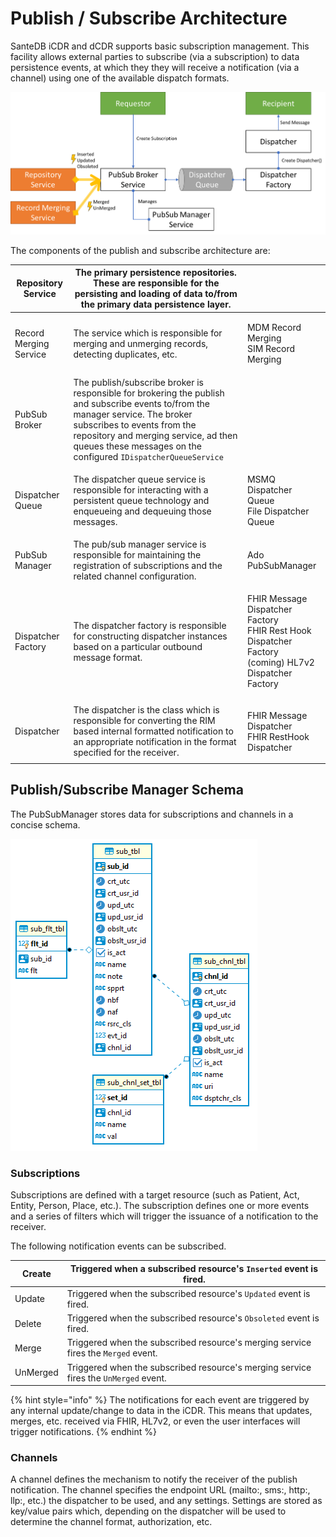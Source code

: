 # Publish / Subscribe Architecture

SanteDB iCDR and dCDR supports basic subscription management. This facility allows external parties to subscribe (via a subscription) to data persistence events, at which they they will receive a notification (via a channel) using one of the available dispatch formats.

![](<../../.gitbook/assets/image (439) (1) (1).png>)

The components of the publish and subscribe architecture are:

| Repository Service     | The primary persistence repositories. These are responsible for the persisting and loading of data to/from the primary data persistence layer.                                                                                                                             |                                                                                                                  |
| ---------------------- | -------------------------------------------------------------------------------------------------------------------------------------------------------------------------------------------------------------------------------------------------------------------------- | ---------------------------------------------------------------------------------------------------------------- |
| Record Merging Service | The service which is responsible for merging and unmerging records, detecting duplicates, etc.                                                                                                                                                                             | <p>MDM Record Merging <br>SIM Record Merging</p>                                                                 |
| PubSub Broker          | The publish/subscribe broker is responsible for brokering the publish and subscribe events to/from the manager service. The broker subscribes to events from the repository and merging service, ad then queues these messages on the configured `IDispatcherQueueService` |                                                                                                                  |
| Dispatcher Queue       | The dispatcher queue service is responsible for interacting with a persistent queue technology and enqueueing and dequeuing those messages.                                                                                                                                | <p>MSMQ Dispatcher Queue<br>File Dispatcher Queue</p>                                                            |
| PubSub Manager         | The pub/sub manager service is responsible for maintaining the registration of subscriptions and the related channel configuration.                                                                                                                                        | Ado PubSubManager                                                                                                |
| Dispatcher Factory     | The dispatcher factory is responsible for constructing dispatcher instances based on a particular outbound message format.                                                                                                                                                 | <p>FHIR Message Dispatcher Factory<br>FHIR Rest Hook Dispatcher Factory<br>(coming) HL7v2 Dispatcher Factory</p> |
| Dispatcher             | The dispatcher is the class which is responsible for converting the RIM based internal formatted notification to an appropriate notification in the format specified for the receiver.                                                                                     | <p>FHIR Message Dispatcher<br>FHIR RestHook Dispatcher</p>                                                       |

## Publish/Subscribe Manager Schema

The PubSubManager stores data for subscriptions and channels in a concise schema.&#x20;

![](<../../.gitbook/assets/image (427) (1) (1).png>)

### Subscriptions

Subscriptions are defined with a target resource (such as Patient, Act, Entity, Person, Place, etc.). The subscription defines one or more events and a series of filters which will trigger the issuance of a notification to the receiver.

The following notification events can be subscribed.

| Create   | Triggered when a subscribed resource's `Inserted` event is fired.                    |
| -------- | ------------------------------------------------------------------------------------ |
| Update   | Triggered when the subscribed resource's `Updated` event is fired.                   |
| Delete   | Triggered when the subscribed resource's `Obsoleted` event is fired.                 |
| Merge    | Triggered when the subscribed resource's merging service fires the `Merged` event.   |
| UnMerged | Triggered when the subscribed resource's merging service fires the `UnMerged` event. |

{% hint style="info" %}
The notifications for each event are triggered by any internal update/change to data in the iCDR. This means that updates, merges, etc. received via FHIR, HL7v2, or even the user interfaces will trigger notifications.
{% endhint %}

### Channels

A channel defines the mechanism to notify the receiver of the publish notification. The channel specifies the endpoint URL (mailto:, sms:, http:, llp:, etc.) the dispatcher to be used, and any settings. Settings are stored as key/value pairs which, depending on the dispatcher will be used to determine the channel format, authorization, etc.
